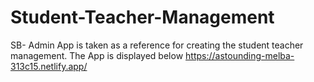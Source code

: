 # Student-Teacher-Management

SB- Admin App is taken as a reference for creating the student teacher management. The App is displayed below
https://astounding-melba-313c15.netlify.app/
